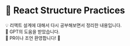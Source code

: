 # 📌 React Structure Practices

💡 리액트 설계에 대해서 다시 공부해보면서 정리한 내용입니다.\
🤖 GPT의 도움을 받았습니다.\
📢 PR이나 조언 환영합니다! 🚀
